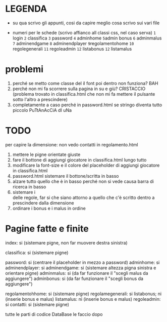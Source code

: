 # LEGENDA

* su qua scrivo gli appunti, cosi da capire meglio cosa scrivo sui vari file 

* numeri per le schede (scrivo affianco all classi css, nel caso serva)
`1` login
`2` classifica
`3` password
`4` adminhome
`5`admin bonus 
`6` adminmalus
`7` adminendgame
`8` adminendplayer
`9`regolamentohome
`10` regolegenerali
`11` regoleadmin
`12` listabonus
`12` listamalus

# problemi
1. perché se metto come classe del <body> il font poi dentro non funziona? BAH
2. perché non mi fa scorrere sulla pagina in su e giù? CRISTACCIO (problema trovato in classifica.html che non mi fa mettere il pulsante sotto l'altro a prescindere)
3. completamente a caso perché in password.html se stringo diventa tutto piccolo PuTtAnAcCiA dI uNa

# TODO
per capire la dimensione: non vedo contatti in regolamento.html
1. mettere le pigne orientate giuste
6. fare il bottone di aggiungi giocatore in classifica.html lungo tutto 
7. modificare la font-size e il colore del placeholder di aggiungi giocatore in classifica.html 
8. password.html sistemare il bottone/scritta in basso
9. alzare tutto quello che è in basso perché non si vede causa barra di ricerca in basso
10. sistemare i <div> delle regole, far si che siano attorno a quello che c'è scritto dentro a prescindere dalla dimensione
11. ordinare i bonus e i malus in ordine


# Pagine fatte e finite
index: si (sistemare pigne, non far muovere destra sinistra)

classifica: si (sistemare pigne)

password: si (centrare il placeholder in mezzo a password)
adminhome: si 
adminendplayer: si 
adminendgame: si (sistemare altezza pigna sinistra e orientare pigne)
adminmalus: si (da far funzionare il "scegli malus da aggiungere")
adminbonus: si (da far funzionare il "scegli bonus da aggiungere")

regolamentohhome: si (sistemare pigne)
regolamegenerali: si
listabonus; ni (inserie bonus e malus)
listamalus: ni (inserie bonus e malus)
regoleadmin: si 
contatti: si (sistemare pigne)

tutte le parti di codice DataBase le faccio dopo


